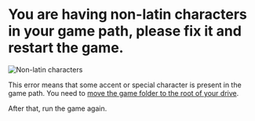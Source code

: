 # You are having non-latin characters in your game path, please fix it and restart the game.

![Non-latin characters](/en/assets/errors/non-latin-characters.png)

This error means that some accent or special character is present in the game path. You need to [move the game folder to the root of your drive](/en/root-drive.md).

After that, run the game again.